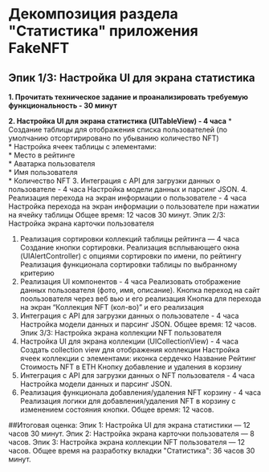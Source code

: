 #  Декомпозиция раздела "Статистика" приложения FakeNFT

## Эпик 1/3: Настройка UI для экрана статистика
**1. Прочитать техническое задание и проанализировать требуемую функциональность - 30 минут**

**2. Настройка UI для экрана статистика (UITableView) - 4 часа**
    * Создание таблицы для отображения списка пользователей (по умолчанию отсортирировано по убыванию количество NFT)  
        * Настройка ячеек таблицы с элементами:  
            * Место в рейтинге  
            * Аватарка пользователя  
            * Имя пользователя  
            * Количество NFT 
3. Интеграция с API для загрузки данных о пользователе - 4 часа
Настройка модели данных и парсинг JSON. 
4. Реализация перехода на экран информации о пользователе - 4 часа 
Настройка перехода на экран информации о пользователе при нажатии на ячейку таблицы
Общее время: 12 часов 30 минут.
Эпик 2/3: Настройка экрана карточки пользователя
1.  Реализация сортировки коллекций таблицы рейтинга — 4 часа
Создание кнопки сортировки.
Реализация всплывающего окна (UIAlertController) с опциями сортировки по имени, по рейтингу 
Реализация функционала сортировки таблицы по выбранному критерию
2.  Реализация UI компонентов - 4 часа
Реализовать отображение данных пользователя (фото, имя, описание).
Кнопка переход на сайт поользователя через веб вью и его реализация
Кнопка для перехода на экран “Коллекция NFT (кол-во)” и его реализация
3.  Интеграция с API для загрузки данных о пользователе - 4 часа
Настройка модели данных и парсинг JSON. 
Общее время: 12 часов.
Эпик 3/3: Настройка экрана коллекции NFT пользователя
1.   Настройка UI для экрана коллекции (UIСollectionView)  - 4 часа
Создать collection view для отображения коллекции
Настройка ячеек коллекции с элементами:
иконка
сердечко
Название
Рейтинг 
Стоимость NFT в ETH
Кнопку добавление и удаления в корзину
2.  Интеграция с API для загрузки данных о NFT пользователя - 4 часа
Настройка модели данных и парсинг JSON.
3.  Реализация функционала добавления/удаления NFT корзину - 4 часа
Реализация логики для добавления/удаления NFT в корзину с изменением состояния кнопки.
Общее время: 12 часов.


##Итоговая оценка:
Эпик 1: Настройка UI для экрана статистики — 12 часов 30 минут.
Эпик 2: Настройка экрана карточки пользователя — 8 часов.
Эпик 3: Настройка экрана коллекции NFT пользователя — 12 часов.
Общее время на разработку вкладки "Статистика": 36 часов 30 минут.














